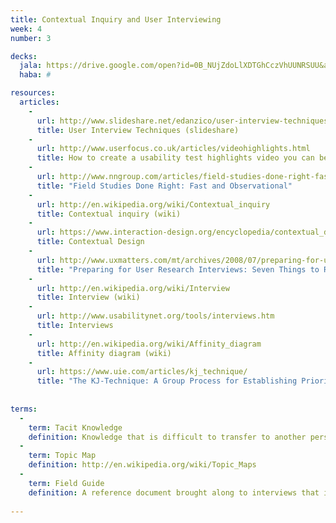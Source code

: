 ```yaml
---
title: Contextual Inquiry and User Interviewing
week: 4
number: 3

decks:
  jala: https://drive.google.com/open?id=0B_NUjZdoLlXDTGhCczVhUUNRSUU&authuser=0
  haba: #

resources:
  articles:
    -
      url: http://www.slideshare.net/edanzico/user-interview-techniques
      title: User Interview Techniques (slideshare)
    -
      url: http://www.userfocus.co.uk/articles/videohighlights.html
      title: How to create a usability test highlights video you can be proud of
    -
      url: http://www.nngroup.com/articles/field-studies-done-right-fast-and-observational/
      title: "Field Studies Done Right: Fast and Observational"    
    -
      url: http://en.wikipedia.org/wiki/Contextual_inquiry
      title: Contextual inquiry (wiki)       
    -
      url: https://www.interaction-design.org/encyclopedia/contextual_design.html
      title: Contextual Design
    -
      url: http://www.uxmatters.com/mt/archives/2008/07/preparing-for-user-research-interviews-seven-things-to-remember.php
      title: "Preparing for User Research Interviews: Seven Things to Remember"
    -
      url: http://en.wikipedia.org/wiki/Interview
      title: Interview (wiki)     
    -
      url: http://www.usabilitynet.org/tools/interviews.htm
      title: Interviews  
    -
      url: http://en.wikipedia.org/wiki/Affinity_diagram
      title: Affinity diagram (wiki)       
    -
      url: https://www.uie.com/articles/kj_technique/
      title: "The KJ-Technique: A Group Process for Establishing Priorities"
      
      
terms:
  -
    term: Tacit Knowledge
    definition: Knowledge that is difficult to transfer to another person through written or verbal communication, often because the person who obtains it is unaware that they possess it.
  -
    term: Topic Map
    definition: http://en.wikipedia.org/wiki/Topic_Maps
  -
    term: Field Guide
    definition: A reference document brought along to interviews that includes an outline of the topics to be covered, specific questions, and other important instructions.
 
---
```


